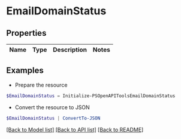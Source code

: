 # EmailDomainStatus
## Properties

Name | Type | Description | Notes
------------ | ------------- | ------------- | -------------

## Examples

- Prepare the resource
```powershell
$EmailDomainStatus = Initialize-PSOpenAPIToolsEmailDomainStatus 
```

- Convert the resource to JSON
```powershell
$EmailDomainStatus | ConvertTo-JSON
```

[[Back to Model list]](../README.md#documentation-for-models) [[Back to API list]](../README.md#documentation-for-api-endpoints) [[Back to README]](../README.md)

